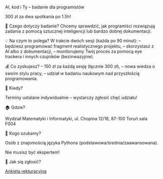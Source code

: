 AI, kod i Ty – badanie dla programistów


300 zł za dwa spotkania po 1.5h! 

🧪 Czego dotyczy badanie?
Chcemy sprawdzić, jak programiści rozwiązują zadania z pomocą sztucznej inteligencji lub bardzo dobrej dokumentacji.

💡 Na czym to polega?
W trakcie dwóch sesji (każda po 90 minut):
– będziesz programować fragment realistycznego projektu,
– skorzystasz z AI albo z dokumentacji,
– monitorujemy Twój proces za pomocą eye trackera i innych czujników (bezinwazyjnie).

💰 Co zyskujesz?
– 150 zł za każdą sesję (łącznie 300 zł),
– nowa wiedza o swoim stylu pracy,
– udział w badaniu naukowym nad przyszłością programowania.

📅 Kiedy?

Terminy ustalane indywidualnie – wystarczy zgłosić chęć udziału!

🏠 Gdzie?

Wydział Matematyki i Informatyki, ul. Chopina 12/18, 87-100 Toruń
sala F004

🎯 Kogo szukamy?

Osób z znajomością języka Pythona (podstawowa/średnia/zaawansowana).

Nie musisz być ekspertem!

📨 Jak się zgłosić?

[Ankieta rekturacyjna](https://docs.google.com/forms/d/e/1FAIpQLSeCk-V4zAWGzhNGf8w0dY1YD-xrJ9xHTWtHAS8uT1Y64gMaDg/viewform?usp=dialog)

